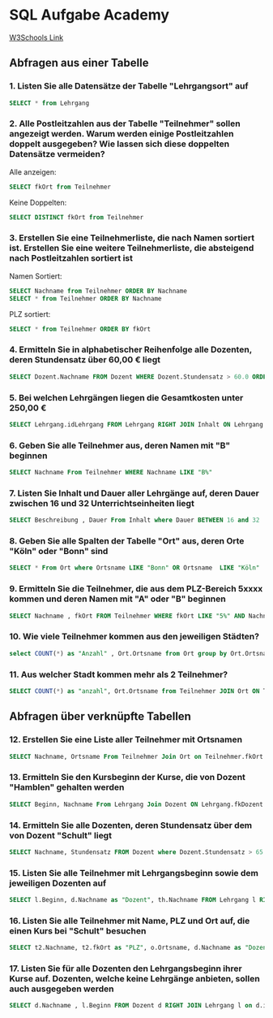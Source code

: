 # SQL Aufgabe Academy

[W3Schools Link](https://www.w3schools.com/sql/default.asp)

## Abfragen aus einer Tabelle

### 1. Listen Sie alle Datensätze der Tabelle "Lehrgangsort" auf

```sql
SELECT * from Lehrgang
```

### 2. Alle Postleitzahlen aus der Tabelle "Teilnehmer" sollen angezeigt werden. Warum werden einige Postleitzahlen doppelt ausgegeben? Wie lassen sich diese doppelten Datensätze vermeiden?

Alle anzeigen:

```sql
SELECT fkOrt from Teilnehmer
```

Keine Doppelten:

```sql
SELECT DISTINCT fkOrt from Teilnehmer
```

### 3. Erstellen Sie eine Teilnehmerliste, die nach Namen sortiert ist. Erstellen Sie eine weitere Teilnehmerliste, die absteigend nach Postleitzahlen sortiert ist

Namen Sortiert:

```sql
SELECT Nachname from Teilnehmer ORDER BY Nachname 
SELECT * from Teilnehmer ORDER BY Nachname 
```

PLZ sortiert:

```sql
SELECT * from Teilnehmer ORDER BY fkOrt 
```

### 4. Ermitteln Sie in alphabetischer Reihenfolge alle Dozenten, deren Stundensatz über 60,00 € liegt

```sql
SELECT Dozent.Nachname FROM Dozent WHERE Dozent.Stundensatz > 60.0 ORDER BY Dozent.Nachname ASC 
```

### 5. Bei welchen Lehrgängen liegen die Gesamtkosten unter 250,00 €

```sql
SELECT Lehrgang.idLehrgang FROM Lehrgang RIGHT JOIN Inhalt ON Lehrgang.fkInhalt = Inhalt.idInhalt WHERE 250 > (Inhalt.Stundensatz*Inhalt.Dauer)
```

### 6. Geben Sie alle Teilnehmer aus, deren Namen mit "B" beginnen

```sql
SELECT Nachname From Teilnehmer WHERE Nachname LIKE "B%"
```

### 7. Listen Sie Inhalt und Dauer aller Lehrgänge auf, deren Dauer zwischen 16 und 32 Unterrichtseinheiten liegt

```sql
SELECT Beschreibung , Dauer From Inhalt where Dauer BETWEEN 16 and 32
```

### 8. Geben Sie alle Spalten der Tabelle "Ort" aus, deren Orte "Köln" oder "Bonn" sind

```sql
SELECT * From Ort where Ortsname LIKE "Bonn" OR Ortsname  LIKE "Köln"
```

### 9. Ermitteln Sie die Teilnehmer, die aus dem PLZ-Bereich 5xxxx kommen und deren Namen mit "A" oder "B" beginnen

```sql
SELECT Nachname , fkOrt FROM Teilnehmer WHERE fkOrt LIKE "5%" AND Nachname LIKE "A%" OR Nachname LIKE "B%"
```

### 10. Wie viele Teilnehmer kommen aus den jeweiligen Städten?

```sql
select COUNT(*) as "Anzahl" , Ort.Ortsname from Ort group by Ort.Ortsname 
```

### 11. Aus welcher Stadt kommen mehr als 2 Teilnehmer?

```sql
SELECT COUNT(*) as "anzahl", Ort.Ortsname from Teilnehmer JOIN Ort ON Teilnehmer.fkOrt = Ort.idOrt group by Teilnehmer.fkOrt HAVING COUNT(*) > 2
```

## Abfragen über verknüpfte Tabellen

### 12. Erstellen Sie eine Liste aller Teilnehmer mit Ortsnamen

```sql
SELECT Nachname, Ortsname From Teilnehmer Join Ort on Teilnehmer.fkOrt = Ort.idOrt 
```

### 13. Ermitteln Sie den Kursbeginn der Kurse, die von Dozent "Hamblen" gehalten werden

```sql
SELECT Beginn, Nachname From Lehrgang Join Dozent ON Lehrgang.fkDozent = Dozent.idDozent HAVING Nachname = "Hamblen"
```

### 14. Ermitteln Sie alle Dozenten, deren Stundensatz über dem von Dozent "Schult" liegt

```sql
SELECT Nachname, Stundensatz FROM Dozent where Dozent.Stundensatz > 65
```

### 15. Listen Sie alle Teilnehmer mit Lehrgangsbeginn sowie dem jeweiligen Dozenten auf

```sql
SELECT l.Beginn, d.Nachname as "Dozent", th.Nachname FROM Lehrgang l RIGHT JOIN Dozent d ON l.fkDozent = d.idDozent RIGHT JOIN Teilnahme tn ON l.idLehrgang = tn.fkLehrgang RIGHT JOIN Teilnehmer th ON tn.fkTeilnehmer = th.idTeilnehmer
```

### 16. Listen Sie alle Teilnehmer mit Name, PLZ und Ort auf, die einen Kurs bei "Schult" besuchen

```sql
SELECT t2.Nachname, t2.fkOrt as "PLZ", o.Ortsname, d.Nachname as "Dozent" FROM Lehrgang l RIGHT JOIN Dozent d ON l.fkDozent = d.idDozent RIGHT JOIN Teilnahme t ON l.idLehrgang = t.fkLehrgang RIGHT JOIN Teilnehmer t2 ON t.fkTeilnehmer = t2.idTeilnehmer RIGHT JOIN Ort o ON t2.fkOrt = o.idOrt WHERE  d.Nachname = "Schult"
```

### 17. Listen Sie für alle Dozenten den Lehrgangsbeginn ihrer Kurse auf. Dozenten, welche keine Lehrgänge anbieten, sollen auch ausgegeben werden

```sql
SELECT d.Nachname , l.Beginn FROM Dozent d RIGHT JOIN Lehrgang l on d.idDozent = l.fkDozent ....?
```
